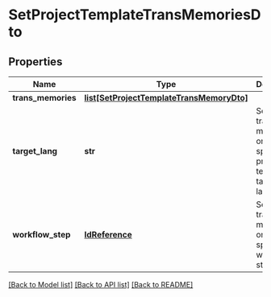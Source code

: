 # SetProjectTemplateTransMemoriesDto

## Properties
Name | Type | Description | Notes
------------ | ------------- | ------------- | -------------
**trans_memories** | [**list[SetProjectTemplateTransMemoryDto]**](SetProjectTemplateTransMemoryDto.md) |  | [optional] 
**target_lang** | **str** | Set translation memory only for the specific project template target language | [optional] 
**workflow_step** | [**IdReference**](IdReference.md) | Set translation memory only for the specific workflow step | [optional] 

[[Back to Model list]](../README.md#documentation-for-models) [[Back to API list]](../README.md#documentation-for-api-endpoints) [[Back to README]](../README.md)


